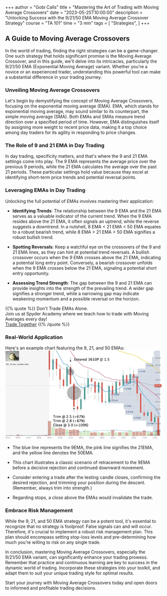 +++
author = "Gobi Calls"
title = "Mastering the Art of Trading with Moving Average Crossovers"
date = "2023-05-25T10:00:00"
description = "Unlocking Success with the 9/21/50 EMA Moving Average Crossover Strategy"
course = "TA 101"
time = "3 min"
tags = [
   "Strategies",
]
+++

## A Guide to Moving Average Crossovers

In the world of trading, finding the right strategies can be a game-changer. One such strategy that holds significant promise is the Moving Average Crossover, and in this guide, we'll delve into its intricacies, particularly the 9/21/50 EMA (Exponential Moving Average) variant. Whether you're a novice or an experienced trader, understanding this powerful tool can make a substantial difference in your trading journey.

### Unveiling Moving Average Crossovers

Let's begin by demystifying the concept of Moving Average Crossovers, focusing on the exponential moving average (EMA). EMA, which stands for exponential moving average, may sound similar to its counterpart, the simple moving average (SMA). Both EMAs and SMAs measure trend direction over a specified period of time. However, EMA distinguishes itself by assigning more weight to recent price data, making it a top choice among day traders for its agility in responding to price changes.

### The Role of 9 and 21 EMA in Day Trading

In day trading, specificity matters, and that's where the 9 and 21 EMA settings come into play. The 9 EMA represents the average price over the previous 9 periods, while the 21 EMA calculates the average over the past 21 periods. These particular settings hold value because they excel at identifying short-term price trends and potential reversal points.

### Leveraging EMAs in Day Trading

Unlocking the full potential of EMAs involves mastering their application:

- **Identifying Trends**: The relationship between the 9 EMA and the 21 EMA serves as a valuable indicator of the current trend. When the 9 EMA resides above the 21 EMA, it often signals an uptrend, while the reverse suggests a downtrend. In a nutshell, 8 EMA < 21 EMA < 50 EMA equates to a robust bearish trend, while 8 EMA > 21 EMA > 50 EMA signifies a robust bullish trend.

- **Spotting Reversals**: Keep a watchful eye on the crossovers of the 9 and 21 EMA lines, as they can hint at potential trend reversals. A bullish crossover occurs when the 9 EMA crosses above the 21 EMA, indicating a potential long entry point. Conversely, a bearish crossover unfolds when the 9 EMA crosses below the 21 EMA, signaling a potential short entry opportunity.

- **Assessing Trend Strength**: The gap between the 9 and 21 EMA can provide insights into the strength of the prevailing trend. A wider gap signifies a stronger trend, while a narrowing gap may indicate weakening momentum and a possible reversal on the horizon.

{{% quote %}}
  Don't Trade EMAs Alone.<br/>
  Join us at Spyder Academy where we teach how to trade with Moving Averages every day!<br/>
  <a class="btn btn-lg btn-block btn-secondary mt-1" style="border-radius: 0.5em; max-width: 250px" href="https://whop.com/spyder-academy/?d2c=true&amp;directPlanId=plan_n9NbbxfFeIW95&amp;accessPassId=prod_45GZIGs1lRCGs&amp;a=spyderacademy">Trade Together</a>
{{% /quote %}}

### Real-World Application

Here's an example chart featuring the 9, 21, and 50 EMAs:
![Chart setup with 9/21/50 EMAs](images/EMA_img3.png)

- The blue line represents the 9EMA, the pink line signifies the 21EMA, and the yellow line denotes the 50EMA.

- This chart illustrates a classic scenario of retracement to the 9EMA before a decisive rejection and continued downward movement.

- Consider entering a trade after the testing candle closes, confirming the desired rejection, and trimming your position during the descent. (Remember, always trim into strength.)

- Regarding stops, a close above the EMAs would invalidate the trade.

### Embrace Risk Management

While the 9, 21, and 50 EMA strategy can be a potent tool, it's essential to recognize that no strategy is foolproof. False signals can and will occur. Therefore, it's crucial to implement a robust risk management plan. This plan should encompass setting stop-loss levels and pre-determining how much you're willing to risk on any single trade.

In conclusion, mastering Moving Average Crossovers, especially the 9/21/50 EMA variant, can significantly enhance your trading prowess. Remember that practice and continuous learning are key to success in the dynamic world of trading. Incorporate these strategies into your toolkit, and adapt them to suit your unique trading style for optimal results.

Start your journey with Moving Average Crossovers today and open doors to informed and profitable trading decisions.
